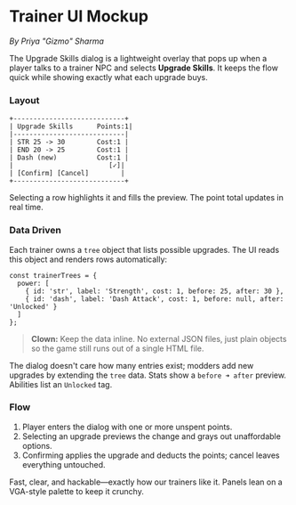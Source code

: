 # Trainer UI Mockup

*By Priya "Gizmo" Sharma*

The Upgrade Skills dialog is a lightweight overlay that pops up when a player talks to a trainer NPC and selects **Upgrade Skills**. It keeps the flow quick while showing exactly what each upgrade buys.

### Layout

```
+----------------------------+
| Upgrade Skills      Points:1|
|----------------------------|
| STR 25 -> 30        Cost:1 |
| END 20 -> 25        Cost:1 |
| Dash (new)          Cost:1 |
|                        [✓]|
| [Confirm] [Cancel]        |
+----------------------------+
```

Selecting a row highlights it and fills the preview. The point total updates in real time.

### Data Driven

Each trainer owns a `tree` object that lists possible upgrades. The UI reads this object and renders rows automatically:

```
const trainerTrees = {
  power: [
    { id: 'str', label: 'Strength', cost: 1, before: 25, after: 30 },
    { id: 'dash', label: 'Dash Attack', cost: 1, before: null, after: 'Unlocked' }
  ]
};
```

> **Clown:** Keep the data inline. No external JSON files, just plain objects so the game still runs out of a single HTML file.

The dialog doesn't care how many entries exist; modders add new upgrades by extending the `tree` data. Stats show a `before ➜ after` preview. Abilities list an `Unlocked` tag.

### Flow

1. Player enters the dialog with one or more unspent points.
2. Selecting an upgrade previews the change and grays out unaffordable options.
3. Confirming applies the upgrade and deducts the points; cancel leaves everything untouched.

Fast, clear, and hackable—exactly how our trainers like it. Panels lean on a VGA-style palette to keep it crunchy.
